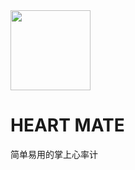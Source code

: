 <img src="https://i.loli.net/2019/08/15/yBYdLVtsqmURpcQ.jpg" width="128px">

# HEART MATE

简单易用的掌上心率计
